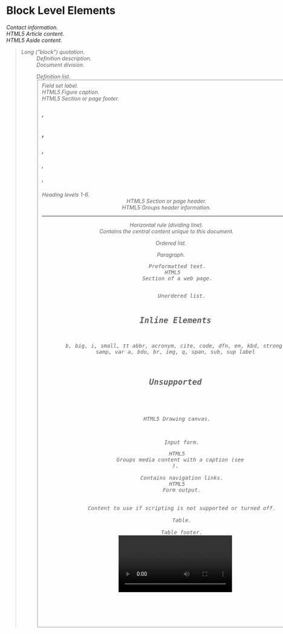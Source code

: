 # Block Level Elements

<address>
    Contact information.
<article> HTML5
    Article content.
<aside> HTML5
    Aside content.
<blockquote>
    Long ("block") quotation.
<dd>
    Definition description.
<div>
    Document division.
<dl>
    Definition list.
<fieldset>
    Field set label.
<figcaption> HTML5
    Figure caption.
<footer> HTML5
    Section or page footer.
<h1>, <h2>, <h3>, <h4>, <h5>, <h6>
    Heading levels 1-6.
<header> HTML5
    Section or page header.
<hgroup> HTML5
    Groups header information.
<hr>
    Horizontal rule (dividing line).
<main>
    Contains the central content unique to this document.

<ol>
    Ordered list.
<p>
    Paragraph.
<pre>
    Preformatted text.
<section> HTML5
    Section of a web page.
<ul>
    Unordered list.

## Inline Elements

  b, big, i, small, tt
  abbr, acronym, cite, code, dfn, em, kbd, strong, samp, var
  a, bdo, br, img, q, span, sub, sup
  label


## Unsupported



<audio> HTML5
    Audio player.

<canvas> HTML5
    Drawing canvas.

<form>
    Input form.
<figure> HTML5
    Groups media content with a caption (see <figcaption>).
<nav>
    Contains navigation links.
<output> HTML5
    Form output.

<noscript>
    Content to use if scripting is not supported or turned off.
<table>
    Table.
<tfoot>
    Table footer.
<video> HTML5
    Video player.

button, input, select, textarea, map, object, script